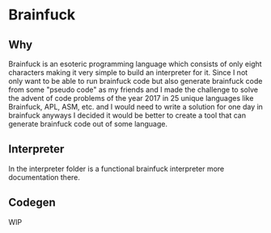 # Brainfuck

## Why

Brainfuck is an esoteric programming language which consists of only eight characters making it very simple to build an interpreter for it. Since I not only want to be able to run brainfuck code but also generate brainfuck code from some "pseudo code" as my friends and I made the challenge to solve the advent of code problems of the year 2017 in 25 unique languages like Brainfuck, APL, ASM, etc. and I would need to write a solution for one day in brainfuck anyways I decided it would be better to create a tool that can generate brainfuck code out of some language. 

## Interpreter 

In the interpreter folder is a functional brainfuck interpreter more documentation there.

## Codegen

WIP
